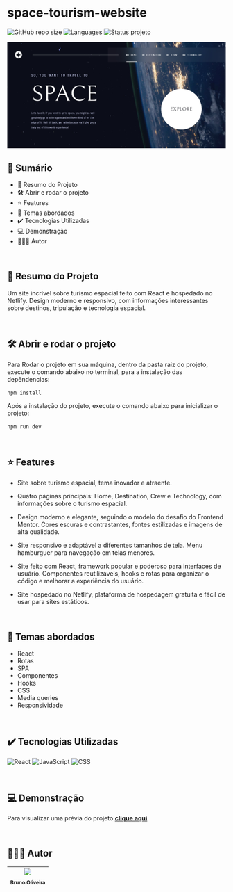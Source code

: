 # space-tourism-website
![GitHub repo size](https://img.shields.io/github/repo-size/BrunoOliveira16/space-tourism-website?style=for-the-badge)
![Languages](https://img.shields.io/github/languages/count/BrunoOliveira16/space-tourism-website?style=for-the-badge)
![Status projeto](https://img.shields.io/badge/STATUS-EM%20DESENVOLVIMENTO-blue?style=for-the-badge)

<img src="./public/assets/shared/screenshot-01.jpg">

<br>

## 📎 Sumário
- 📌 Resumo do Projeto
- 🛠️ Abrir e rodar o projeto
- ⭐ Features
- 📂 Temas abordados
- ✔️ Tecnologias Utilizadas
- 💻 Demonstração
- 🙋🏻‍♂️ Autor

<br>

## 📌 Resumo do Projeto
Um site incrível sobre turismo espacial feito com React e hospedado no Netlify. Design moderno e responsivo, com informações interessantes sobre destinos, tripulação e tecnologia espacial.

<br>

## 🛠️ Abrir e rodar o projeto
Para Rodar o projeto em sua máquina, dentro da pasta raiz do projeto, execute o comando abaixo no terminal, para a instalação das depêndencias:
```
npm install
```
Após a instalação do projeto, execute o comando abaixo para inicializar o projeto:
```
npm run dev
```

<br>

## ⭐ Features

- Site sobre turismo espacial, tema inovador e atraente.

- Quatro páginas principais: Home, Destination, Crew e Technology, com informações sobre o turismo espacial.

- Design moderno e elegante, seguindo o modelo do desafio do Frontend Mentor. Cores escuras e contrastantes, fontes estilizadas e imagens de alta qualidade.

- Site responsivo e adaptável a diferentes tamanhos de tela. Menu hamburguer para navegação em telas menores.

- Site feito com React, framework popular e poderoso para interfaces de usuário. Componentes reutilizáveis, hooks e rotas para organizar o código e melhorar a experiência do usuário.

- Site hospedado no Netlify, plataforma de hospedagem gratuita e fácil de usar para sites estáticos.

<br>

## 📂 Temas abordados
- React
- Rotas
- SPA
- Componentes
- Hooks
- CSS
- Media queries
- Responsividade

<br>

## ✔️ Tecnologias Utilizadas
![React](https://img.shields.io/badge/React-20232A?style=for-the-badge&logo=react&logoColor=61DAFB)
![JavaScript](https://img.shields.io/badge/JavaScript-323330?style=for-the-badge&logo=javascript&logoColor=F7DF1E)
![CSS](https://img.shields.io/badge/CSS3-1572B6?style=for-the-badge&logo=css3&logoColor=white)

<br>

## 💻 Demonstração
Para visualizar uma prévia do projeto <a href="https://turismo-espacial.netlify.app/"><b>clique aqui</b></a>

<br>

## 🙋🏻‍♂️ Autor

| [<img src="https://avatars.githubusercontent.com/u/103857382?v=4" width=115><br><sub>Bruno Oliveira</sub>](https://github.com/BrunoOliveira16) |
| :---: |
